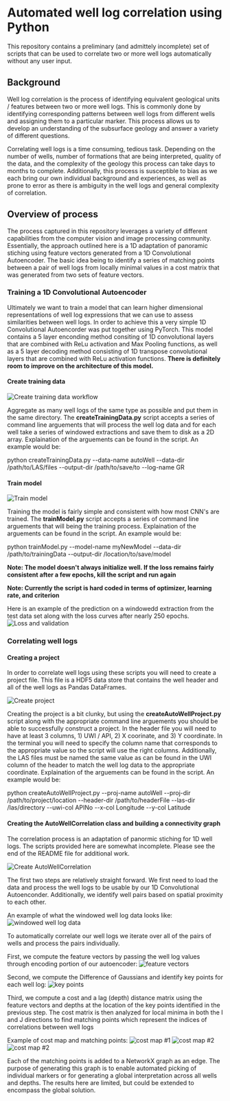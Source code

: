 # Automated well log correlation using Python

This repository contains a preliminary (and admittely incomplete) set of scripts that can be used to correlate two or more well logs automatically without any user input.

## Background

Well log correlation is the process of identifying equivalent geological units / features between two or more well logs.  This is commonly done by identifying corresponding patterns between well logs from different wells and assigning them to a particular marker.  This process allows us to develop an understanding of the subsurface geology and answer a variety of different questions.

Correlating well logs is a time consuming, tedious task.  Depending on the number of wells,  number of formations that are being interpreted, quality of the data, and the complexity of the geology this process can take days to months to complete.  Additionally, this process is susceptible to bias as we each bring our own individual background and experiences, as well as prone to error as there is ambiguity in the well logs and general complexity of correlation.

## Overview of process

The process captured in this repository leverages a variety of different capabilities from the computer vision and image processing community.  Essentially, the approach outlined here is a 1D adaptation of panoramic stiching using feature vectors generated from a 1D Convolutional Autoencoder.  The basic idea being to identify a series of matching points between a pair of well logs from locally minimal values in a cost matrix that was generated from two sets of feature vectors.

### Training a 1D Convolutional Autoencoder

Ultimately we want to train a model that can learn higher dimensional representations of well log expressions that we can use to assess similarities between well logs.  In order to achieve this a very simple 1D Convolutional Autoencorder was put together using PyTorch.  This model contains a 5 layer enconding method consiting of 1D convolutional layers that are combined with ReLu activation and Max Pooling functions, as well as a 5 layer decoding method consisting of 1D transpose convolutional layers that are combined with ReLu activation functions.  **There is definitely room to improve on the architecture of this model.**

#### Create training data

![Create training data workflow](/images/createTrainingDataWorkflow.png)

Aggregate as many well logs of the same type as possible and put them in the same directory.  The **createTrainingData.py** script accepts a series of command line arguements that will process the well log data and for each well take a series of windowed extractions and save them to disk as a 2D array.  Explaination of the arguements can be found in the script.  An example would be:

python createTrainingData.py --data-name autoWell --data-dir /path/to/LAS/files --output-dir /path/to/save/to --log-name GR

#### Train model

![Train model](/images/trainModelWorkflow.png)

Training the model is fairly simple and consistent with how most CNN's are trained.  The **trainModel.py** script accepts a series of command line arguements that will being the training process.  Explaination of the arguements can be found in the script.  An example would be:

python trainModel.py --model-name myNewModel --data-dir /path/to/trainingData --output-dir /location/to/save/model 

**Note: The model doesn't always initialize well.  If the loss remains fairly consistent after a few epochs, kill the script and run again**

**Note: Currently the script is hard coded in terms of optimizer, learning rate, and criterion**

Here is an example of the prediction on a windowedd extraction from the test data set along with the loss curves after nearly 250 epochs.
![Loss and validation](/images/trainValidation.png)

### Correlating well logs

#### Creating a project

In order to correlate well logs using these scripts you will need to create a project file.  This file is a HDF5 data store that contains the well header and all of the well logs as Pandas DataFrames.

![Create project](/images/createDataStructureWorkflow.png)

Creating the project is a bit clunky, but using the **createAutoWellProject.py** script along with the appropriate command line arguements you should be able to successfully construct a project.  In the header file you will need to have at least 3 columns, 1) UWI / API, 2) X coorinate, and 3) Y coordinate.  In the terminal you will need to specify the column name that corresponds to the appropriate value so the script will use the right columns.  Additionally, the LAS files must be named the same value as can be found in the UWI column of the header to match the well log data to the appropriate coordinate.  Explaination of the arguements can be found in the script.  An example would be:

python createAutoWellProject.py --proj-name autoWell --proj-dir /path/to/project/location --header-dir /path/to/headerFile --las-dir /las/directory --uwi-col APINo --x-col Longitude --y-col Latitude

#### Creating the AutoWellCorrelation class and building a connectivity graph

The correlation process is an adaptation of panormic stiching for 1D well logs.  The scripts provided here are somewhat incomplete.  Please see the end of the README file for additional work.

![Create AutoWellCorrelation](/images/autoWellCorrWorkflow.png)

The first two steps are relatively straight forward.  We first need to load the data and process the well logs to be usable by our 1D Convolutional Autoenconder.  Additionally, we identify well pairs based on spatial proximity to each other.

An example of what the windowed well log data looks like:
![windowed well log data](/images/windowExtractions.png)

To automatically correlate our well logs we iterate over all of the pairs of wells and process the pairs individually.

First, we compute the feature vectors by passing the well log values through encoding portion of our autoencoder:
![feature vectors](/images/featureVectors.png)

Second, we compute the Difference of Gaussians and identify key points for each well log:
![key points](/images/keyPointsDoG.png)

Third, we compute a cost and a lag (depth) distance matrix using the feature vectors and depths at the location of the key points identified in the previous step.  The cost matrix is then analyzed for local minima in both the I and J directions to find matching points which represent the indices of correlations between well logs  

Example of cost map and matching points:
![cost map #1](/images/costMap1.png)
![cost map #2](/images/costMap2.png)
![cost map #2](/images/costMap3.png)

Each of the matching points is added to a NetworkX graph as an edge.  The purpose of generating this graph is to enable automated picking of individual markers or for generating a global interpretation across all wells and depths.  The results here are limited, but could be extended to encompass the global solution.